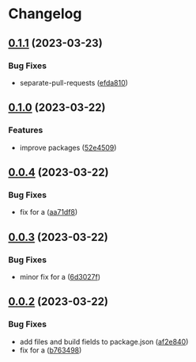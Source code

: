 # Changelog

## [0.1.1](https://github.com/ma-efremoff/my-test-repo/compare/a-v0.1.0...a-v0.1.1) (2023-03-23)


### Bug Fixes

* separate-pull-requests ([efda810](https://github.com/ma-efremoff/my-test-repo/commit/efda810d17757ec96d83dc6627077580716f94a0))

## [0.1.0](https://github.com/ma-efremoff/my-test-repo/compare/a-v0.0.4...a-v0.1.0) (2023-03-22)


### Features

* improve packages ([52e4509](https://github.com/ma-efremoff/my-test-repo/commit/52e450983ce0bb37314ec07ca6838c88a83bda6d))

## [0.0.4](https://github.com/ma-efremoff/my-test-repo/compare/a-v0.0.3...a-v0.0.4) (2023-03-22)


### Bug Fixes

* fix for a ([aa71df8](https://github.com/ma-efremoff/my-test-repo/commit/aa71df81b4a3d2471af86b872d3699aef43e11c9))

## [0.0.3](https://github.com/ma-efremoff/my-test-repo/compare/a-v0.0.2...a-v0.0.3) (2023-03-22)


### Bug Fixes

* minor fix for a ([6d3027f](https://github.com/ma-efremoff/my-test-repo/commit/6d3027fbcdc8905a06be7f4d28342b88abc0946a))

## [0.0.2](https://github.com/ma-efremoff/my-test-repo/compare/a-v0.0.1...a-v0.0.2) (2023-03-22)


### Bug Fixes

* add files and build fields to package.json ([af2e840](https://github.com/ma-efremoff/my-test-repo/commit/af2e8405ab8637990d8a744a2a724ad8e4ba4516))
* fix for a ([b763498](https://github.com/ma-efremoff/my-test-repo/commit/b7634985a37c522513e845aee4259b8d27468b35))
